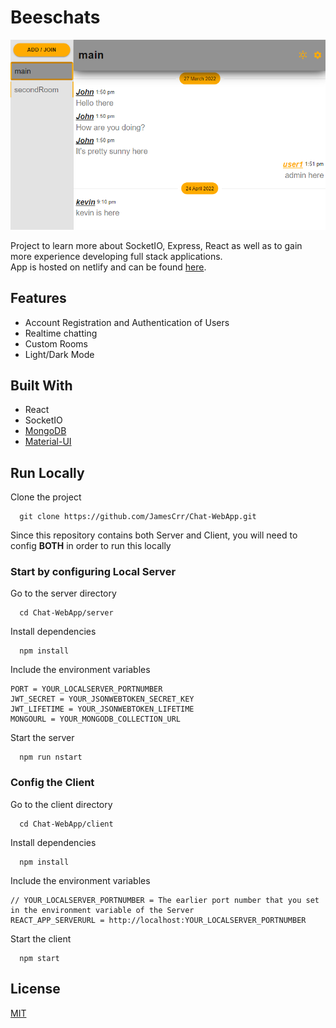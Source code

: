 # Beeschats

![Image](images/chat.png)

Project to learn more about SocketIO, Express, React as well as to gain more experience developing full stack applications.\
 App is hosted on netlify and can be found [here](https://beeschats.netlify.app/).

## Features

- Account Registration and Authentication of Users
- Realtime chatting
- Custom Rooms
- Light/Dark Mode

## Built With

- React
- SocketIO
- [MongoDB](https://www.mongodb.com/)
- [Material-UI](https://mui.com/)

## Run Locally

Clone the project

```
  git clone https://github.com/JamesCrr/Chat-WebApp.git
```

Since this repository contains both Server and Client, you will need to config **BOTH** in order to run this locally

### Start by configuring Local Server

Go to the server directory

```
  cd Chat-WebApp/server
```

Install dependencies

```
  npm install
```

Include the environment variables

```
PORT = YOUR_LOCALSERVER_PORTNUMBER
JWT_SECRET = YOUR_JSONWEBTOKEN_SECRET_KEY
JWT_LIFETIME = YOUR_JSONWEBTOKEN_LIFETIME
MONGOURL = YOUR_MONGODB_COLLECTION_URL
```

Start the server

```
  npm run nstart
```

### Config the Client

Go to the client directory

```
  cd Chat-WebApp/client
```

Install dependencies

```
  npm install
```

Include the environment variables

```
// YOUR_LOCALSERVER_PORTNUMBER = The earlier port number that you set in the environment variable of the Server
REACT_APP_SERVERURL = http://localhost:YOUR_LOCALSERVER_PORTNUMBER
```

Start the client

```
  npm start
```

## License

[MIT](https://choosealicense.com/licenses/mit/)
